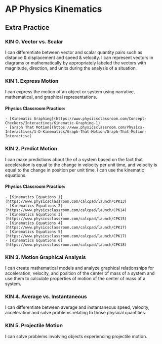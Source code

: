 # AP Physics Kinematics

## Extra Practice 

### KIN 0. Vector vs. Scalar 
I can differentiate between vector and scalar quantity pairs such as distance & displacement and speed & velocity. I can represent vectors in diagrams or mathematically by appropriately labeled the vectors with magnitude, direction, and units during the analysis of a situation.

### KIN 1. Express Motion 
I can express the motion of an object or system using narrative, mathematical, and graphical representations.
#### Physics Classroom Practice:
    - [Kinematic Graphing](https://www.physicsclassroom.com/Concept-Checkers/Interactives/Kinematic-Graphing-1)
    - [Graph That Motion](https://www.physicsclassroom.com/Physics-Interactives/1-D-Kinematics/Graph-That-Motion/Graph-That-Motion-Interactive)
    


### KIN 2. Predict Motion 
I can make predictions about the of a system based on the fact that acceleration is equal to the change in velocity per unit time, and velocity is equal to the change in position per unit time. I can use the kinematic equations.
#### Physics Classroom Practice:
    - [Kinematics Equations 1](https://www.physicsclassroom.com/calcpad/launch/CPK13)
    - [Kinematics Equations 2](https://www.physicsclassroom.com/calcpad/launch/CPK14)
    - [Kinematics Equations 3](https://www.physicsclassroom.com/calcpad/launch/CPK15)
    - [Kinematics Equations 4](https://www.physicsclassroom.com/calcpad/launch/CPK17)
    - [Kinematics Equations 5](https://www.physicsclassroom.com/calcpad/launch/CPK17)
    - [Kinematics Equations 6](https://www.physicsclassroom.com/calcpad/launch/CPK18)

### KIN 3. Motion Graphical Analysis
I can create mathematical models and analyze graphical relationships for acceleration, velocity, and position of the center of mass of a system and use them to calculate properties of motion of the center of mass of a system.

### KIN 4. Average vs. Instantaneous 
I can differentiate between average and instantaneous speed, velocity, acceleration and solve problems relating to those physical quantities.

### KIN 5. Projectile Motion 
I can solve problems involving objects experiencing projectile motion.